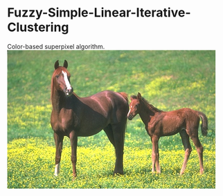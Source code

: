 # Fuzzy-Simple-Linear-Iterative-Clustering
Color-based superpixel algorithm.
![alt text](horses.jpg)
